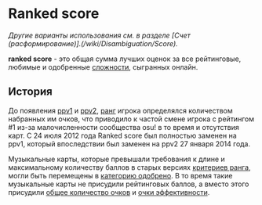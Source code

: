 # Ranked score

*Другие варианты использования см. в разделе [Счет (расформирование)].(/wiki/Disambiguation/Score).*

**ranked score** - это общая сумма лучших оценок за все рейтинговые, любимые и одобренные [сложности](/wiki/Beatmap/Difficulty), сыгранных онлайн.

## История

До появления [ppv1](/wiki/Performance_points/ppv1) и [ppv2](/wiki/Performance_points/ppv2), [ранг](/wiki/Ranking) игрока определялся количеством набранных им очков, что приводило к частой смене игрока с рейтингом #1 из-за малочисленности сообщества osu! в то время и отсутствия карт. С 24 июля 2012 года Ranked score был полностью заменен на ppv1, который впоследствии был заменен на ppv2 27 января 2014 года.

Музыкальные карты, которые превышали требования к длине и максимальному количеству баллов в старых версиях [критериев ранга](/wiki/Ranking_criteria), могли быть перемещены в  [категорию одобрено](/wiki/Beatmap/Category#approved). В то время такие музыкальные карты не присудили рейтинговых баллов, а вместо этого присудили [общее количество очков](/wiki/Gameplay/Score/Total_score) и [очки эффективности](/wiki/Performance_points).
